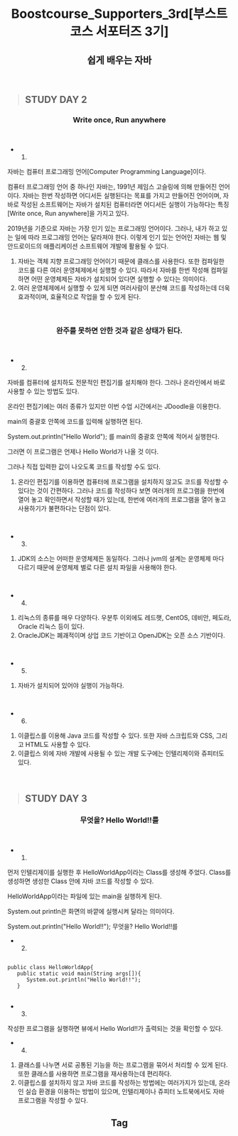 <h1 align = "center">Boostcourse_Supporters_3rd[부스트코스 서포터즈 3기]</h1>
<h2 align = "center">쉽게 배우는 자바</h2>
<br>

>## STUDY DAY 2
<h3 align = "center">Write once, Run anywhere</h3>
<br>

* 1.
자바는 컴퓨터 프로그래밍 언어[Computer Programming Language]이다. 

컴퓨터 프로그래밍 언어 중 하나인 자바는,
1991년 제임스 고슬링에 의해 만들어진 언어이다.
자바는 한번 작성하면 어디서든 실행된다는 목표를 가지고 만들어진 언어이며,
자바로 작성된 소프트웨어는 자바가 설치된 컴퓨터라면 어디서든 실행이 가능하다는 특징[Write once, Run anywhere]을 가지고 있다.

2019년을 기준으로 자바는 가장 인기 있는 프로그래밍 언어이다.
그러나, 내가 하고 있는 일에 따라 프로그래밍 언어는 달라져야 한다.
이렇게 인기 있는 언어인 자바는 웹 및 안드로이드의 애플리케이션 소프트웨어 개발에 활용될 수 있다.

1. 자바는 객체 지향 프로그래밍 언어이기 때문에 클래스를 사용한다. 또한 컴파일한 코드룰 다른 여러 운영체제에서 실행할 수 있다. 따라서 자바를 한번 작성해 컴파일 하면 어떤 운영체제든 자바가 설치되어 있다면 실행할 수 있다는 의미이다.
2. 여러 운영체제에서 실행할 수 있게 되면 여러사람이 분산해 코드를 작성하는데 더욱 효과적이며, 효율적으로 작업을 할 수 있게 된다.  
<br>
<h3 align = "center">완주를 못하면 안한 것과 같은 상태가 된다.</h3>
<br>

* 2.
자바를 컴퓨터에 설치하도 전문적인 편집기를 설치해야 한다. 그러나 온라인에서 바로 사용할 수 있는 방법도 있다.

온라인 편집기에는 여러 종류가 있지만 이번 수업 시간에서는 JDoodle을 이용한다.

main의 중괄호 안쪽에 코드를 입력해 실행하면 된다.

System.out.println("Hello World"); 를 main의 중괄호 안쪽에 적어서 실행한다.

그러면 이 프로그램은 언제나 Hello World가 나올 것 이다.

그러나 직접 입력한 값이 나오도록 코드를 작성할 수도 있다.

1. 온라인 편집기를 이용하면 컴퓨터에 프로그램을 설치하지 않고도 코드를 작성할 수 있다는 것이 간편하다. 그러나 코드를 작성하다 보면 여러개의 프로그램을 한번에 열어 놓고 확인하면서 작성할 때가 있는데, 한번에 여러개의 프로그램을 열어 놓고 사용하기가 불편하다는 단점이 있다. 
<br>

* 3.
1. JDK의 소스는 어떠한 운영체제든 동일하다. 그러나 jvm의 설계는 운영체제 마다 다르기 때문에 운영체제 별로 다른 설치 파일을 사용해야 한다. 
<br>

* 4.
1. 리눅스의 종류를 매우 다양하다. 우분투 이외에도 레드햇, CentOS, 데비안, 페도라, Oracle 리눅스 등이 있다.
2. OracleJDK는 폐괘적이며 상업 코드 기반이고 OpenJDK는 오픈 소스 기반이다.
<br>

* 5.
1. 자바가 설치되어 있어야 실행이 가능하다.
<br>

* 6.
1. 이클립스를 이용해 Java 코드를 작성할 수 있다. 또한 자바 스크립트와 CSS, 그리고 HTML도 사용할 수 있다.
2. 이클립스 외에 자바 개발에 사용될 수 있는 개발 도구에는 인텔리제이와 쥬피터도 있다.
<br>

>## STUDY DAY 3
<h3 align = "center">무엇을? Hello World!!를</h3>
<br>

* 1.
먼저 인텔리제이를 실행한 후 HelloWorldApp이라는 Class를 생성해 주었다. 
Class를 생성하면 생성한 Class 안에 자바 코드를 작성할 수 있다.

HelloWorldApp이라는 파일에 있는 main을 실행하게 된다.

System.out println은 화면의 바깥에 실행시켜 달라는 의미이다.

System.out.println("Hello  World!!");
무엇을? Hello World!!를

* 2.
<pre>
<code>
public class HelloWorldApp{
   public static void main(String args[]){
      System.out.println("Hello World!!");
   }
</code>
</pre>

* 3.
작성한  프로그램을 실행하면 뷰에서 Hello World!!가 출력되는 것을 확인할 수 있다.

* 4.
1. 클래스를 나누면 서로 공통된 기능을 하는 프로그램을 묶어서 처리할 수 있게 된다. 또한 클래스를 사용하면 프로그램을 재사용하는데 편리하다.
2. 이클립스를 설치하지 않고 자바 코드를 작성하는 방법에는 여러가지가 있는데, 온라인 실습 환경을 이용하는 방법이 있으며, 인텔리제이나 쥬피터 노트북에서도 자바 프로그램을 작성할 수 있다.

<h2 align = "center">Tag</h2>
<br>
